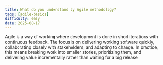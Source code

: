 ```yaml
---
title: What do you understand by Agile methodology?
tags: [agile-basics]
difficulty: easy
date: 2025-08-17
---
```


Agile is a way of working where development is done in short iterations with continuous feedback. The focus is on delivering working software quickly, collaborating closely with stakeholders, and adapting to change. In practice, this means breaking work into smaller stories, prioritizing them, and delivering value incrementally rather than waiting for a big release